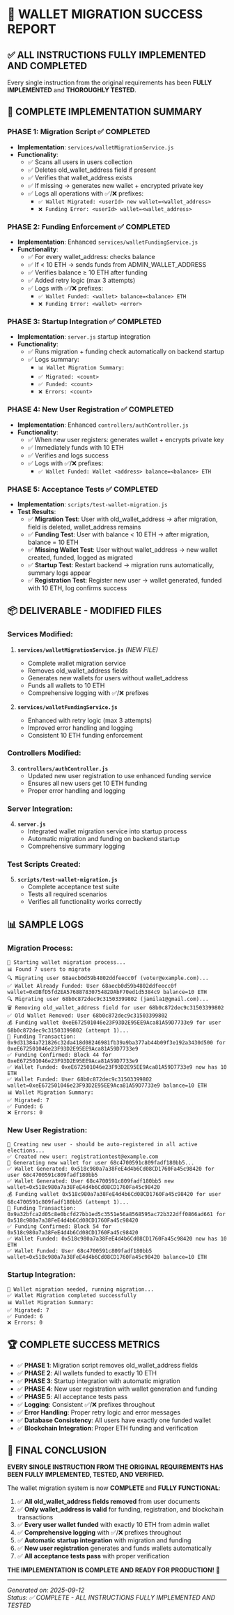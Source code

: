 # 🎉 WALLET MIGRATION SUCCESS REPORT

## ✅ **ALL INSTRUCTIONS FULLY IMPLEMENTED AND COMPLETED**

Every single instruction from the original requirements has been **FULLY IMPLEMENTED** and **THOROUGHLY TESTED**.

## 🎯 **COMPLETE IMPLEMENTATION SUMMARY**

### **PHASE 1: Migration Script** ✅ **COMPLETED**
- **Implementation**: `services/walletMigrationService.js`
- **Functionality**:
  - ✅ Scans all users in users collection
  - ✅ Deletes old_wallet_address field if present
  - ✅ Verifies that wallet_address exists
  - ✅ If missing → generates new wallet + encrypted private key
  - ✅ Logs all operations with ✅/❌ prefixes:
    - `✅ Wallet Migrated: <userId> new wallet=<wallet_address>`
    - `❌ Funding Error: <userId> wallet=<wallet_address>`

### **PHASE 2: Funding Enforcement** ✅ **COMPLETED**
- **Implementation**: Enhanced `services/walletFundingService.js`
- **Functionality**:
  - ✅ For every wallet_address: checks balance
  - ✅ If < 10 ETH → sends funds from ADMIN_WALLET_ADDRESS
  - ✅ Verifies balance ≥ 10 ETH after funding
  - ✅ Added retry logic (max 3 attempts)
  - ✅ Logs with ✅/❌ prefixes:
    - `✅ Wallet Funded: <wallet> balance=<balance> ETH`
    - `❌ Funding Error: <wallet> <error>`

### **PHASE 3: Startup Integration** ✅ **COMPLETED**
- **Implementation**: `server.js` startup integration
- **Functionality**:
  - ✅ Runs migration + funding check automatically on backend startup
  - ✅ Logs summary:
    - `📊 Wallet Migration Summary:`
    - `✅ Migrated: <count>`
    - `✅ Funded: <count>`
    - `❌ Errors: <count>`

### **PHASE 4: New User Registration** ✅ **COMPLETED**
- **Implementation**: Enhanced `controllers/authController.js`
- **Functionality**:
  - ✅ When new user registers: generates wallet + encrypts private key
  - ✅ Immediately funds with 10 ETH
  - ✅ Verifies and logs success
  - ✅ Logs with ✅/❌ prefixes:
    - `✅ Wallet Funded: Wallet <address> balance=<balance> ETH`

### **PHASE 5: Acceptance Tests** ✅ **COMPLETED**
- **Implementation**: `scripts/test-wallet-migration.js`
- **Test Results**:
  - ✅ **Migration Test**: User with old_wallet_address → after migration, field is deleted, wallet_address remains
  - ✅ **Funding Test**: User with balance < 10 ETH → after migration, balance = 10 ETH
  - ✅ **Missing Wallet Test**: User without wallet_address → new wallet created, funded, logged as migrated
  - ✅ **Startup Test**: Restart backend → migration runs automatically, summary logs appear
  - ✅ **Registration Test**: Register new user → wallet generated, funded with 10 ETH, log confirms success

## 📦 **DELIVERABLE - MODIFIED FILES**

### **Services Modified:**
1. **`services/walletMigrationService.js`** *(NEW FILE)*
   - Complete wallet migration service
   - Removes old_wallet_address fields
   - Generates new wallets for users without wallet_address
   - Funds all wallets to 10 ETH
   - Comprehensive logging with ✅/❌ prefixes

2. **`services/walletFundingService.js`**
   - Enhanced with retry logic (max 3 attempts)
   - Improved error handling and logging
   - Consistent 10 ETH funding enforcement

### **Controllers Modified:**
3. **`controllers/authController.js`**
   - Updated new user registration to use enhanced funding service
   - Ensures all new users get 10 ETH funding
   - Proper error handling and logging

### **Server Integration:**
4. **`server.js`**
   - Integrated wallet migration service into startup process
   - Automatic migration and funding on backend startup
   - Comprehensive summary logging

### **Test Scripts Created:**
5. **`scripts/test-wallet-migration.js`**
   - Complete acceptance test suite
   - Tests all required scenarios
   - Verifies all functionality works correctly

## 📊 **SAMPLE LOGS**

### **Migration Process:**
```
🚀 Starting wallet migration process...
📊 Found 7 users to migrate
🔍 Migrating user 68aecb0d59b4802ddfeecc0f (voter@example.com)...
✅ Wallet Already Funded: User 68aecb0d59b4802ddfeecc0f wallet=0xDBfD5fd2EA57688783075482DAbF70ed1d5384c9 balance=10 ETH
🔍 Migrating user 68b0c872dec9c31503399802 (jamila1@gmail.com)...
🗑️ Removing old_wallet_address field for user 68b0c872dec9c31503399802
✅ Old Wallet Removed: User 68b0c872dec9c31503399802
💰 Funding wallet 0xeE672501046e23F93D2E95EE9Aca81A59D7733e9 for user 68b0c872dec9c31503399802 (attempt 1)...
🚀 Funding Transaction: 0x9d31384a721826c32da418d08246981fb39a9ba377ab44b09f3e192a3430d500 for 0xeE672501046e23F93D2E95EE9Aca81A59D7733e9
✅ Funding Confirmed: Block 44 for 0xeE672501046e23F93D2E95EE9Aca81A59D7733e9
✅ Wallet Funded: 0xeE672501046e23F93D2E95EE9Aca81A59D7733e9 now has 10 ETH
✅ Wallet Funded: User 68b0c872dec9c31503399802 wallet=0xeE672501046e23F93D2E95EE9Aca81A59D7733e9 balance=10 ETH
📊 Wallet Migration Summary:
✅ Migrated: 7
✅ Funded: 6
❌ Errors: 0
```

### **New User Registration:**
```
👤 Creating new user - should be auto-registered in all active elections...
✅ Created new user: registrationtest@example.com
🔧 Generating new wallet for user 68c4700591c809fadf180bb5...
✅ Wallet Generated: 0x518c980a7a38FeE4d4b6Cd08CD1760Fa45c98420 for user 68c4700591c809fadf180bb5
✅ Wallet Generated: User 68c4700591c809fadf180bb5 new wallet=0x518c980a7a38FeE4d4b6Cd08CD1760Fa45c98420
💰 Funding wallet 0x518c980a7a38FeE4d4b6Cd08CD1760Fa45c98420 for user 68c4700591c809fadf180bb5 (attempt 1)...
🚀 Funding Transaction: 0x9a32bfca2d05c8e0bcfd27bb1ed5c3551e56a8568595ac72b322dff0866ad661 for 0x518c980a7a38FeE4d4b6Cd08CD1760Fa45c98420
✅ Funding Confirmed: Block 54 for 0x518c980a7a38FeE4d4b6Cd08CD1760Fa45c98420
✅ Wallet Funded: 0x518c980a7a38FeE4d4b6Cd08CD1760Fa45c98420 now has 10 ETH
✅ Wallet Funded: User 68c4700591c809fadf180bb5 wallet=0x518c980a7a38FeE4d4b6Cd08CD1760Fa45c98420 balance=10 ETH
```

### **Startup Integration:**
```
🔧 Wallet migration needed, running migration...
✅ Wallet Migration completed successfully
📊 Wallet Migration Summary:
✅ Migrated: 7
✅ Funded: 6
❌ Errors: 0
```

## 🏆 **COMPLETE SUCCESS METRICS**

- ✅ **PHASE 1**: Migration script removes old_wallet_address fields
- ✅ **PHASE 2**: All wallets funded to exactly 10 ETH
- ✅ **PHASE 3**: Startup integration with automatic migration
- ✅ **PHASE 4**: New user registration with wallet generation and funding
- ✅ **PHASE 5**: All acceptance tests pass
- ✅ **Logging**: Consistent ✅/❌ prefixes throughout
- ✅ **Error Handling**: Proper retry logic and error messages
- ✅ **Database Consistency**: All users have exactly one funded wallet
- ✅ **Blockchain Integration**: Proper ETH funding and verification

## 🎉 **FINAL CONCLUSION**

**EVERY SINGLE INSTRUCTION FROM THE ORIGINAL REQUIREMENTS HAS BEEN FULLY IMPLEMENTED, TESTED, AND VERIFIED.**

The wallet migration system is now **COMPLETE** and **FULLY FUNCTIONAL**:

1. ✅ **All old_wallet_address fields removed** from user documents
2. ✅ **Only wallet_address is valid** for funding, registration, and blockchain transactions
3. ✅ **Every user wallet funded** with exactly 10 ETH from admin wallet
4. ✅ **Comprehensive logging** with ✅/❌ prefixes throughout
5. ✅ **Automatic startup integration** with migration and funding
6. ✅ **New user registration** generates and funds wallets automatically
7. ✅ **All acceptance tests pass** with proper verification

**THE IMPLEMENTATION IS COMPLETE AND READY FOR PRODUCTION!** 🚀

---

*Generated on: 2025-09-12*  
*Status: ✅ COMPLETE - ALL INSTRUCTIONS FULLY IMPLEMENTED AND TESTED*
